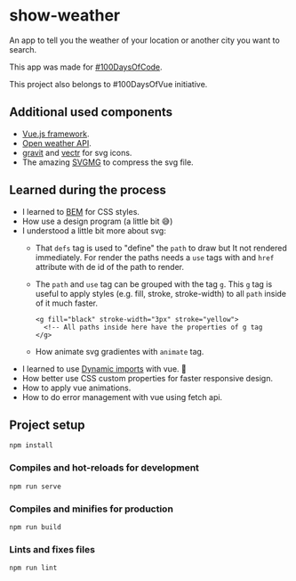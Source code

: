 # show-weather

An app to tell you the weather of your location or another city you want to search.

This app was made for [#100DaysOfCode](https://www.100daysofcode.com/).

This project also belongs to #100DaysOfVue initiative.

## Additional used components

- [Vue.js framework](https://vuejs.org/).
- [Open weather API](http://openweathermap.org/).
- [gravit](https://gravit.io/) and [vectr](https://vectr.com/) for svg icons.
- The amazing [SVGMG](https://jakearchibald.github.io/svgomg/) to compress the svg file.

## Learned during the process

- I learned to [BEM](http://getbem.com/introduction/) for CSS styles.
- How use a design program (a little bit :sweat_smile:)
- I understood a little bit more about svg:
  - That `defs` tag is used to "define" the `path` to draw but It not rendered immediately. For render the paths needs a `use` tags with and `href` attribute with de id of the path to render.
  - The `path` and `use` tag can be grouped with the tag `g`. This `g` tag is useful to apply styles (e.g. fill, stroke, stroke-width) to all `path` inside of it much faster.
  
    ```
    <g fill="black" stroke-width="3px" stroke="yellow">
      <!-- All paths inside here have the properties of g tag
    </g>
    ```
  - How animate svg gradientes with `animate` tag.
- I learned to use [Dynamic imports](https://medium.com/scrumpy/dynamic-component-templates-with-vue-js-d9236ab183bb) with vue. :muscle:
- How better use CSS custom properties for faster responsive design.
- How to apply vue animations.
- How to do error management with vue using fetch api.

## Project setup
```
npm install
```

### Compiles and hot-reloads for development
```
npm run serve
```

### Compiles and minifies for production
```
npm run build
```

### Lints and fixes files
```
npm run lint
```
